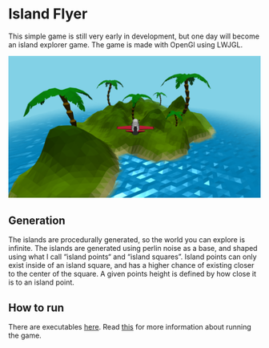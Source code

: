 # Island Flyer

This simple game is still very early in development, but one day will become an island explorer game. The game is made with OpenGl using LWJGL.

![](screenshot.png)

## Generation
The islands are procedurally generated, so the world you can explore is infinite.
The islands are generated using perlin noise as a base, and shaped using what I call “island points“ and “island squares”. Island points can only exist inside of an island square, and has a higher chance of existing closer to the center of the square. A given points height is defined by how close it is to an island point.

## How to run
There are executables [here](./executables). Read [this](./executables/Running.md) for more information about running the game.